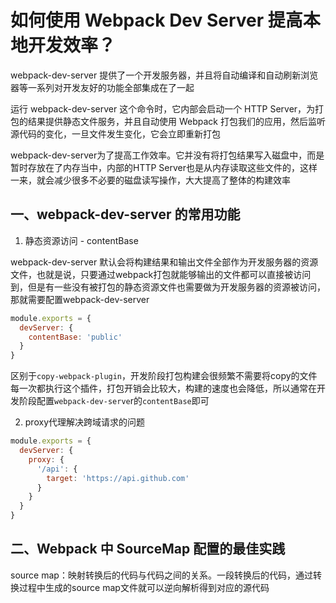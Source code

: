 # 如何使用 Webpack Dev Server 提高本地开发效率？

webpack-dev-server 提供了一个开发服务器，并且将自动编译和自动刷新浏览器等一系列对开发友好的功能全部集成在了一起

运行 webpack-dev-server 这个命令时，它内部会启动一个 HTTP Server，为打包的结果提供静态文件服务，并且自动使用 Webpack 打包我们的应用，然后监听源代码的变化，一旦文件发生变化，它会立即重新打包

webpack-dev-server为了提高工作效率。它并没有将打包结果写入磁盘中，而是暂时存放在了内存当中，内部的HTTP Server也是从内存读取这些文件的，这样一来，就会减少很多不必要的磁盘读写操作，大大提高了整体的构建效率

## 一、webpack-dev-server 的常用功能

1. 静态资源访问 - contentBase

webpack-dev-server 默认会将构建结果和输出文件全部作为开发服务器的资源文件，也就是说，只要通过webpack打包就能够输出的文件都可以直接被访问到，但是有一些没有被打包的静态资源文件也需要做为开发服务器的资源被访问，那就需要配置webpack-dev-server

```js
module.exports = {
  devServer: {
    contentBase: 'public'
  }
}
```

区别于`copy-webpack-plugin`，开发阶段打包构建会很频繁不需要将copy的文件每一次都执行这个插件，打包开销会比较大，构建的速度也会降低，所以通常在开发阶段配置`webpack-dev-serve`r的`contentBase`即可

2. proxy代理解决跨域请求的问题
   
```js
module.exports = {
  devServer: {
    proxy: {
      '/api': {
        target: 'https://api.github.com'
      }
    }
  }
}
``` 

## 二、Webpack 中 SourceMap 配置的最佳实践

source map：映射转换后的代码与代码之间的关系。一段转换后的代码，通过转换过程中生成的source map文件就可以逆向解析得到对应的源代码